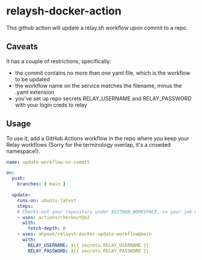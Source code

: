 # relaysh-docker-action

This github action will update a relay.sh workflow upon commit to a repo.

## Caveats

It has a couple of restrictions, specifically:

- the commit contains no more than one yaml file, which is the workflow to be updated
- the workflow name on the service matches the filename, minus the .yaml extension
- you've set up repo secrets RELAY_USERNAME and RELAY_PASSWORD with your login creds to relay

## Usage

To use it, add a GitHub Actions workflow in the repo where you keep your Relay workflows
(Sorry for the terminology overlap, it's a crowded namespace!).

```yaml
name: update-workflow-on-commit

on:
  push:
    branches: [ main ]

  update:
    runs-on: ubuntu-latest
    steps:
    # Checks-out your repository under $GITHUB_WORKSPACE, so your job can access it
    - uses: actions/checkout@v2
      with:
        fetch-depth: 0
    - uses: ahpook/relaysh-docker-update-workflow@main
      with:
        RELAY_USERNAME: ${{ secrets.RELAY_USERNAME }}
        RELAY_PASSWORD: ${{ secrets.RELAY_PASSWORD }}
```
